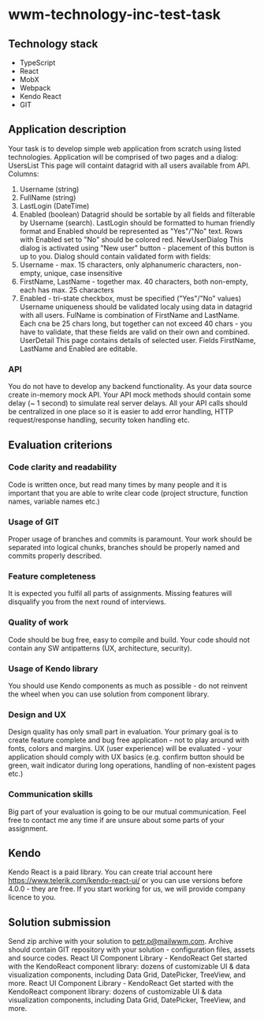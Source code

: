 # wwm-technology-inc-test-task

## Technology stack

- TypeScript
- React
- MobX
- Webpack
- Kendo React
- GIT

## Application description

Your task is to develop simple web application from scratch using listed technologies.
Application will be comprised of two pages and a dialog:
UsersList
This page will containt datagrid with all users available from API.
Columns:

1. Username (string)
2. FullName (string)
3. LastLogin (DateTime)
4. Enabled (boolean)
   Datagrid should be sortable by all fields and filterable by Username (search). LastLogin should be formatted to human friendly format and Enabled should be represented as "Yes"/"No" text.
   Rows with Enabled set to "No" should be colored red.
   NewUserDialog
   This dialog is activated using "New user" button - placement of this button is up to you.
   Dialog should contain validated form with fields:
5. Username - max. 15 characters, only alphanumeric characters, non-empty, unique, case insensitive
6. FirstName, LastName - together max. 40 characters, both non-empty, each has max. 25 characters
7. Enabled - tri-state checkbox, must be specified ("Yes"/"No" values)
   Username uniqueness should be validated localy using data in datagrid with all users. FulName is combination of FirstName and LastName. Each cna be 25 chars long, but together can not exceed 40 chars - you have to validate, that these fields are valid on their own and combined.
   UserDetail
   This page contains details of selected user. Fields FirstName, LastName and Enabled are editable.

### API

You do not have to develop any backend functionality. As your data source create in-memory mock API. Your API mock methods should contain some delay (~ 1 second) to simulate real server delays.
All your API calls should be centralized in one place so it is easier to add error handling, HTTP request/response handling, security token handling etc.

## Evaluation criterions

### Code clarity and readability

Code is written once, but read many times by many people and it is important that you are able to write clear code (project structure, function names, variable names etc.)

### Usage of GIT

Proper usage of branches and commits is paramount. Your work should be separated into logical chunks, branches should be properly named and commits properly described.

### Feature completeness

It is expected you fulfil all parts of assignments. Missing features will disqualify you from the next round of interviews.

### Quality of work

Code should be bug free, easy to compile and build. Your code should not contain any SW antipatterns (UX, architecture, security).

### Usage of Kendo library

You should use Kendo components as much as possible - do not reinvent the wheel when you can use solution from component library.

### Design and UX

Design quality has only small part in evaluation. Your primary goal is to create feature complete and bug free application - not to play around with fonts, colors and margins.
UX (user experience) will be evaluated - your application should comply with UX basics (e.g. confirm button should be green, wait indicator during long operations, handling of non-existent pages etc.)

### Communication skills

Big part of your evaluation is going to be our mutual communication. Feel free to contact me any time if are unsure about some parts of your assignment.

## Kendo

Kendo React is a paid library. You can create trial account here https://www.telerik.com/kendo-react-ui/ or you can use versions before 4.0.0 - they are free. If you start working for us, we will provide company licence to you.

## Solution submission

Send zip archive with your solution to petr.p@mailwwm.com.
Archive should contain GIT repository with your solution - configuration files, assets and source codes.
React UI Component Library - KendoReact
Get started with the KendoReact component library: dozens of customizable UI & data visualization components, including Data Grid, DatePicker, TreeView, and more.
React UI Component Library - KendoReact
Get started with the KendoReact component library: dozens of customizable UI & data visualization components, including Data Grid, DatePicker, TreeView, and more.
